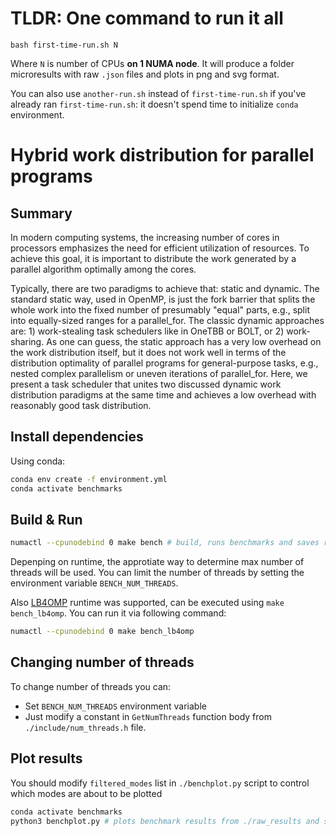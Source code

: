 # TLDR: One command to run it all

```
bash first-time-run.sh N
```

Where `N` is number of CPUs **on 1 NUMA node**. It will produce a folder microresults with raw `.json` files and plots in png and svg format. 

You can also use `another-run.sh` instead of `first-time-run.sh` if you've already ran `first-time-run.sh`: it doesn't spend time to initialize `conda` environment.

# Hybrid work distribution for parallel programs

## Summary
In modern computing systems, the increasing number of cores in processors emphasizes the need for efficient utilization of resources. To achieve this goal, it is important to distribute the work generated by a parallel algorithm optimally among the cores.

Typically, there are two paradigms to achieve that: static and dynamic. The standard static way, used in OpenMP, is just the fork barrier that splits the whole work into the fixed number of presumably "equal" parts, e.g., split into equally-sized ranges for a parallel_for. The classic dynamic approaches are: 1) work-stealing task schedulers like in OneTBB or BOLT, or 2) work-sharing. As one can guess, the static approach has a very low overhead on the work distribution itself, but it does not work well in terms of the distribution optimality of parallel programs for general-purpose tasks, e.g., nested complex parallelism or uneven iterations of parallel_for. Here, we present a task scheduler that unites two discussed dynamic work distribution paradigms at the same time and achieves a low overhead with reasonably good task distribution.

## Install dependencies
Using conda:
```bash
conda env create -f environment.yml
conda activate benchmarks
```

## Build & Run
```bash
numactl --cpunodebind 0 make bench # build, runs benchmarks and saves results to ./raw_results
```

Depenping on runtime, the approtiate way to determine max number of threads will be used.
You can limit the number of threads by setting the environment variable `BENCH_NUM_THREADS`.

Also [LB4OMP](https://github.com/unibas-dmi-hpc/LB4OMP) runtime was supported, can be executed using `make bench_lb4omp`.
You can run it via following command:
```bash
numactl --cpunodebind 0 make bench_lb4omp
```

## Changing number of threads

To change number of threads you can:
* Set `BENCH_NUM_THREADS` environment variable
* Just modify a constant in `GetNumThreads` function body from `./include/num_threads.h` file.

## Plot results
You should modify `filtered_modes` list in `./benchplot.py` script to control which modes are about to be plotted

```bash
conda activate benchmarks
python3 benchplot.py # plots benchmark results from ./raw_results and saves images to ./bench_results
```
